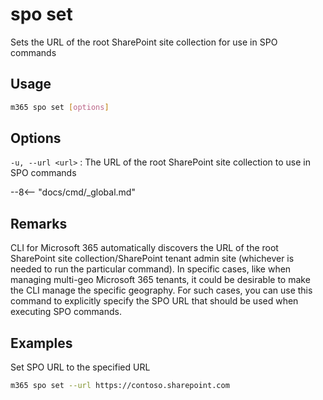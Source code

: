 # spo set

Sets the URL of the root SharePoint site collection for use in SPO commands

## Usage

```sh
m365 spo set [options]
```

## Options

`-u, --url <url>`
: The URL of the root SharePoint site collection to use in SPO commands

--8<-- "docs/cmd/_global.md"

## Remarks

CLI for Microsoft 365 automatically discovers the URL of the root SharePoint site collection/SharePoint tenant admin site (whichever is needed to run the particular command). In specific cases, like when managing multi-geo Microsoft 365 tenants, it could be desirable to make the CLI manage the specific geography. For such cases, you can use this command to explicitly specify the SPO URL that should be used when executing SPO commands.

## Examples

Set SPO URL to the specified URL

```sh
m365 spo set --url https://contoso.sharepoint.com
```
